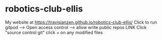 # robotics-club-ellis
My website at https://travisjanzen.github.io/robotics-club-ellis/
Click to run gitpod --> Open access control --> allow write public repos
LINK
Click "source control git"
click + on any modified files
